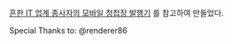 [흔한 IT 업계 종사자의 모바일 청첩장 발행기](https://brunch.co.kr/@cloud09/129)
를 참고하여 만들었다.

Special Thanks to: @renderer86
